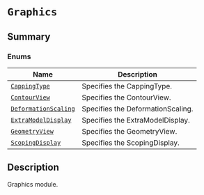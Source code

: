 # `Graphics`

<a id="summary"></a>

## Summary

### Enums

| Name | Description |
|--------------------------------------------------------------------------------------------------------------------------------------------------|-----------------------------------|
| [`CappingType`](CappingType.md#ansys.mechanical.stubs.v241.Ansys.Mechanical.DataModel.MechanicalEnums.Graphics.CappingType)                      | Specifies the CappingType.        |
| [`ContourView`](ContourView.md#ansys.mechanical.stubs.v241.Ansys.Mechanical.DataModel.MechanicalEnums.Graphics.ContourView)                      | Specifies the ContourView.        |
| [`DeformationScaling`](DeformationScaling.md#ansys.mechanical.stubs.v241.Ansys.Mechanical.DataModel.MechanicalEnums.Graphics.DeformationScaling) | Specifies the DeformationScaling. |
| [`ExtraModelDisplay`](ExtraModelDisplay.md#ansys.mechanical.stubs.v241.Ansys.Mechanical.DataModel.MechanicalEnums.Graphics.ExtraModelDisplay)    | Specifies the ExtraModelDisplay.  |
| [`GeometryView`](GeometryView.md#ansys.mechanical.stubs.v241.Ansys.Mechanical.DataModel.MechanicalEnums.Graphics.GeometryView)                   | Specifies the GeometryView.       |
| [`ScopingDisplay`](ScopingDisplay.md#ansys.mechanical.stubs.v241.Ansys.Mechanical.DataModel.MechanicalEnums.Graphics.ScopingDisplay)             | Specifies the ScopingDisplay.     |

<a id="description"></a>

## Description

Graphics module.

<!-- !! processed by numpydoc !! -->

